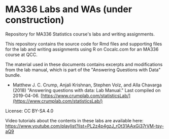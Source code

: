 # MA336 Labs and WAs (under construction)
Repository for MA336 Statistics course's labs and writing assignments.

This repository contains the source code for Rmd files and supporting files for the lab and writing assignments using R 
on Cocalc.com for an MA336 course at QCC.

The material used in these documents contains excerpts and modifications from 
the lab manual, which is part of the "Answering Questions with Data" bundle.

* Matthew J. C. Crump, Anjali Krishnan, Stephen Volz, and Alla Chavarga (2018) "Answering questions with data: Lab Manual." 
Last compiled on 2019-04-06. [https://www.crumplab.com/statisticsLab/](https://www.crumplab.com/statisticsLab/)

License: CC BY-SA 4.0

Video tutorials about the contents in these labs are available here: 
https://www.youtube.com/playlist?list=PL2z4p4gzJ_rOt31AAxGi37rVM-tsy-aQ9
